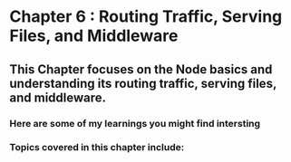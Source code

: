 # Chapter 6 : Routing Traffic, Serving Files, and Middleware

## This Chapter focuses on the Node basics and understanding its routing traffic, serving files, and middleware.

### Here are some of my learnings you might find intersting

### Topics covered in this chapter include: